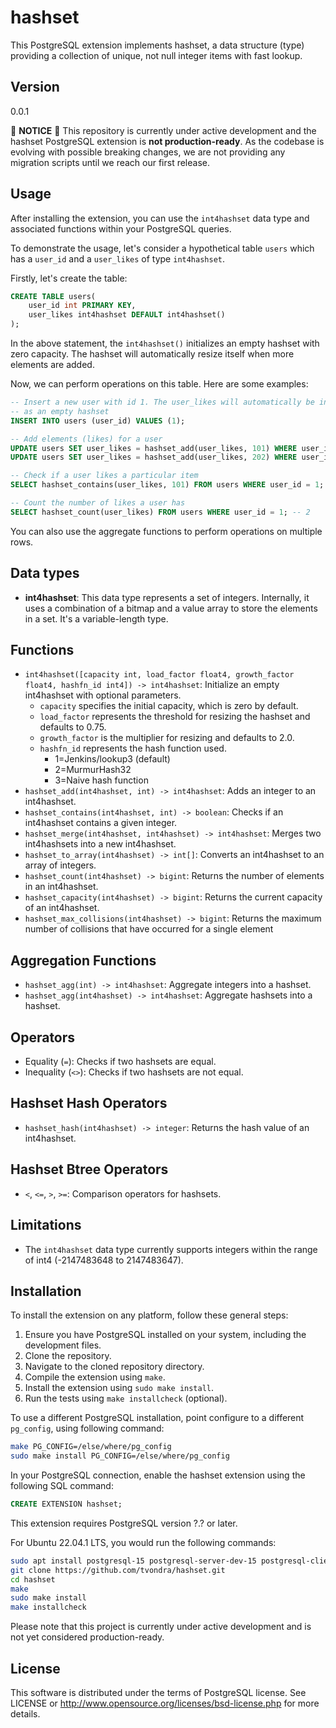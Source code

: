 # hashset

This PostgreSQL extension implements hashset, a data structure (type)
providing a collection of unique, not null integer items with fast lookup.


## Version

0.0.1

🚧 **NOTICE** 🚧 This repository is currently under active development and the hashset
PostgreSQL extension is **not production-ready**. As the codebase is evolving
with possible breaking changes, we are not providing any migration scripts
until we reach our first release.


## Usage

After installing the extension, you can use the `int4hashset` data type and
associated functions within your PostgreSQL queries.

To demonstrate the usage, let's consider a hypothetical table `users` which has
a `user_id` and a `user_likes` of type `int4hashset`.

Firstly, let's create the table:

```sql
CREATE TABLE users(
    user_id int PRIMARY KEY,
    user_likes int4hashset DEFAULT int4hashset()
);
```
In the above statement, the `int4hashset()` initializes an empty hashset
with zero capacity. The hashset will automatically resize itself when more
elements are added.

Now, we can perform operations on this table. Here are some examples:

```sql
-- Insert a new user with id 1. The user_likes will automatically be initialized
-- as an empty hashset
INSERT INTO users (user_id) VALUES (1);

-- Add elements (likes) for a user
UPDATE users SET user_likes = hashset_add(user_likes, 101) WHERE user_id = 1;
UPDATE users SET user_likes = hashset_add(user_likes, 202) WHERE user_id = 1;

-- Check if a user likes a particular item
SELECT hashset_contains(user_likes, 101) FROM users WHERE user_id = 1; -- true

-- Count the number of likes a user has
SELECT hashset_count(user_likes) FROM users WHERE user_id = 1; -- 2
```

You can also use the aggregate functions to perform operations on multiple rows.


## Data types

- **int4hashset**: This data type represents a set of integers. Internally, it uses
a combination of a bitmap and a value array to store the elements in a set. It's
a variable-length type.


## Functions

- `int4hashset([capacity int, load_factor float4, growth_factor float4, hashfn_id int4]) -> int4hashset`:
  Initialize an empty int4hashset with optional parameters.
    - `capacity` specifies the initial capacity, which is zero by default.
    - `load_factor` represents the threshold for resizing the hashset and defaults to 0.75.
    - `growth_factor` is the multiplier for resizing and defaults to 2.0.
    - `hashfn_id` represents the hash function used.
        - 1=Jenkins/lookup3 (default)
        - 2=MurmurHash32
        - 3=Naive hash function
- `hashset_add(int4hashset, int) -> int4hashset`: Adds an integer to an int4hashset.
- `hashset_contains(int4hashset, int) -> boolean`: Checks if an int4hashset contains a given integer.
- `hashset_merge(int4hashset, int4hashset) -> int4hashset`: Merges two int4hashsets into a new int4hashset.
- `hashset_to_array(int4hashset) -> int[]`: Converts an int4hashset to an array of integers.
- `hashset_count(int4hashset) -> bigint`: Returns the number of elements in an int4hashset.
- `hashset_capacity(int4hashset) -> bigint`: Returns the current capacity of an int4hashset.
- `hashset_max_collisions(int4hashset) -> bigint`: Returns the maximum number of collisions that have occurred for a single element

## Aggregation Functions

- `hashset_agg(int) -> int4hashset`: Aggregate integers into a hashset.
- `hashset_agg(int4hashset) -> int4hashset`: Aggregate hashsets into a hashset.


## Operators

- Equality (`=`): Checks if two hashsets are equal.
- Inequality (`<>`): Checks if two hashsets are not equal.


## Hashset Hash Operators

- `hashset_hash(int4hashset) -> integer`: Returns the hash value of an int4hashset.


## Hashset Btree Operators

- `<`, `<=`, `>`, `>=`: Comparison operators for hashsets.


## Limitations

- The `int4hashset` data type currently supports integers within the range of int4
(-2147483648 to 2147483647).


## Installation

To install the extension on any platform, follow these general steps:

1. Ensure you have PostgreSQL installed on your system, including the development files.
2. Clone the repository.
3. Navigate to the cloned repository directory.
4. Compile the extension using `make`.
5. Install the extension using `sudo make install`.
6. Run the tests using `make installcheck` (optional).

To use a different PostgreSQL installation, point configure to a different `pg_config`, using following command:
```sh
make PG_CONFIG=/else/where/pg_config
sudo make install PG_CONFIG=/else/where/pg_config
```

In your PostgreSQL connection, enable the hashset extension using the following SQL command:
```sql
CREATE EXTENSION hashset;
```

This extension requires PostgreSQL version ?.? or later.

For Ubuntu 22.04.1 LTS, you would run the following commands:

```sh
sudo apt install postgresql-15 postgresql-server-dev-15 postgresql-client-15
git clone https://github.com/tvondra/hashset.git
cd hashset
make
sudo make install
make installcheck
```

Please note that this project is currently under active development and is not yet considered production-ready.

## License

This software is distributed under the terms of PostgreSQL license.
See LICENSE or http://www.opensource.org/licenses/bsd-license.php for
more details.

